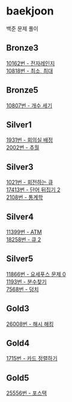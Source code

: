 # baekjoon
 백준 문제 풀이

## Bronze3

[10162번 - 전자레인지](https://github.com/JinhwanB/baekjoon/blob/main/src/bronze3/N10162.java)<br>
[10818번 - 최소, 최대](https://github.com/JinhwanB/baekjoon/blob/main/src/bronze3/N10818.java)

## Bronze5

[10807번 - 개수 세기](https://github.com/JinhwanB/baekjoon/blob/main/src/bronze5/N10807.java)

## Silver1

[1931번 - 회의실 배정](https://github.com/JinhwanB/baekjoon/blob/main/src/silver1/N1931.java)<br>
[2002번 - 추월](https://github.com/JinhwanB/baekjoon/blob/main/src/silver1/N2002.java)

## Silver3

[1021번 - 회전하는 큐](https://github.com/JinhwanB/baekjoon/blob/main/src/silver3/N1021.java)<br>
[17413번 - 단어 뒤집기 2](https://github.com/JinhwanB/baekjoon/blob/main/src/silver3/N17413.java)<br>
[2108번 - 통계학](https://github.com/JinhwanB/baekjoon/blob/main/src/silver3/N2108.java)

## Silver4

[11399번 - ATM](https://github.com/JinhwanB/baekjoon/blob/main/src/silver4/N11399.java)<br>
[18258번 - 큐 2](https://github.com/JinhwanB/baekjoon/blob/main/src/silver4/N18258.java)

## Silver5

[11866번 - 요세푸스 문제 0](https://github.com/JinhwanB/baekjoon/blob/main/src/silver5/N11866.java)<br>
[1193번 - 분수찾기](https://github.com/JinhwanB/baekjoon/blob/main/src/silver5/N1193.java)<br>
[7568번 - 덩치](https://github.com/JinhwanB/baekjoon/blob/main/src/silver5/N7568.java)

## Gold3

[26008번 - 해시 해킹](https://github.com/JinhwanB/baekjoon/blob/main/src/gold3/N26008.java)

## Gold4

[1715번 - 카드 정렬하기](https://github.com/JinhwanB/baekjoon/blob/main/src/gold4/N1715.java)

## Gold5

[25556번 - 포스택](https://github.com/JinhwanB/baekjoon/blob/main/src/gold5/N25556.java)

